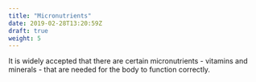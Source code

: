 ```yaml
---
title: "Micronutrients"
date: 2019-02-28T13:20:59Z
draft: true
weight: 5
---
```


It is widely accepted that there are certain micronutrients - vitamins and minerals - that are needed for the body to function correctly.